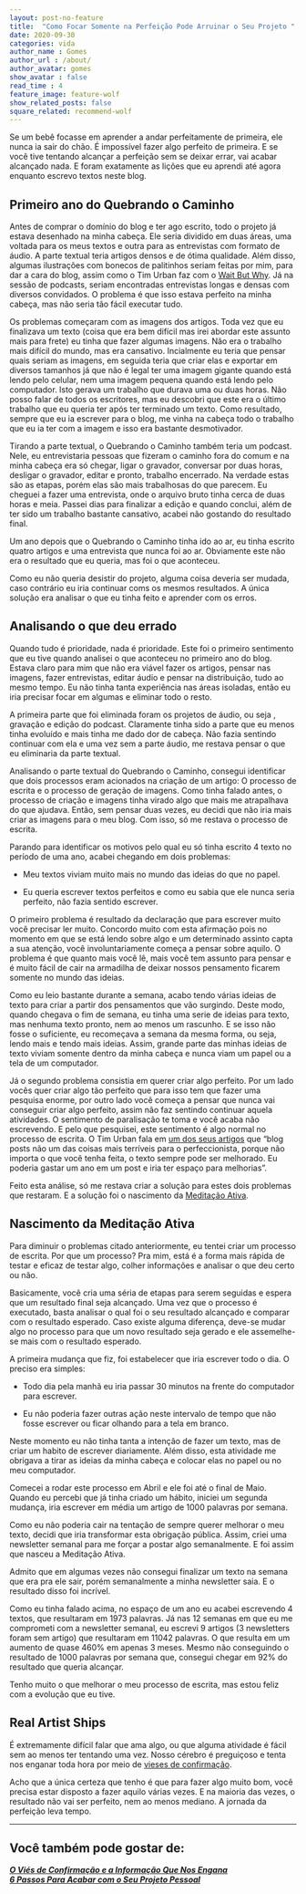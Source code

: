 ```yaml
---
layout: post-no-feature
title:  "Como Focar Somente na Perfeição Pode Arruinar o Seu Projeto "
date: 2020-09-30
categories: vida
author_name : Gomes
author_url : /about/
author_avatar: gomes
show_avatar : false
read_time : 4
feature_image: feature-wolf
show_related_posts: false
square_related: recommend-wolf
---
```


Se um bebê focasse em aprender a andar perfeitamente  de primeira, ele nunca ia sair do chão. É impossível fazer algo perfeito de primeira. E se você tive tentando alcançar a perfeição sem se deixar errar, vai acabar alcançado nada. E foram exatamente as lições que eu aprendi até agora enquanto escrevo textos neste blog. 

## Primeiro ano do Quebrando o Caminho

Antes de comprar o domínio do blog e ter ago escrito, todo o projeto já estava desenhado na minha cabeça. Ele seria dividido em duas áreas, uma voltada para os meus textos e outra para as entrevistas com formato de áudio. A parte textual teria artigos densos e de ótima qualidade. Além disso, algumas ilustrações com bonecos de palitinhos seriam feitas por mim, para dar a cara do blog, assim como o Tim Urban faz com o [Wait But Why](https://waitbutwhy.com/). Já na sessão de podcasts, seriam encontradas entrevistas longas e densas com diversos convidados. O problema é que isso estava perfeito na minha cabeça, mas não seria tão fácil executar tudo.

Os problemas começaram com as imagens dos artigos. Toda vez que eu finalizava um texto (coisa que era bem difícil mas irei abordar este assunto mais para frete) eu tinha que fazer algumas imagens. Não era o trabalho mais difícil do mundo, mas era cansativo. Incialmente eu teria que pensar quais seriam as imagens, em seguida teria que criar elas e exportar em diversos tamanhos já que não é legal ter uma imagem gigante quando está lendo pelo celular, nem uma imagem pequena quando está lendo pelo computador. Isto gerava um trabalho que durava uma ou duas horas. Não posso falar de todos os escritores, mas eu descobri que este era o último trabalho que eu queria ter após ter terminado um texto. Como resultado, sempre que eu ia escrever para o blog, me vinha na cabeça todo o trabalho que eu ia ter com a imagem e isso era bastante desmotivador. 

Tirando a parte textual, o Quebrando o Caminho também teria um podcast. Nele, eu entrevistaria pessoas que fizeram o caminho fora do comum e na minha cabeça era só chegar, ligar o gravador, conversar por duas horas, desligar o gravador, editar e pronto, trabalho encerrado. Na verdade estas são as etapas, porém elas são mais trabalhosas do que parecem. Eu cheguei a fazer uma entrevista, onde o arquivo bruto tinha cerca de duas horas e meia. Passei dias para finalizar a edição e quando conclui, além de ter sido um trabalho bastante cansativo, acabei não gostando do resultado final. 

Um ano depois que o Quebrando o Caminho tinha ido ao ar, eu tinha escrito quatro artigos e uma entrevista que nunca foi ao ar. Obviamente este não era o resultado que eu queria, mas foi o que aconteceu. 

Como eu não queria desistir do projeto, alguma coisa deveria ser mudada, caso contrário eu iria continuar coms os mesmos resultados. A única solução era analisar o que eu tinha feito e aprender com os erros. 

## Analisando o que deu errado

Quando tudo é prioridade, nada é prioridade. Este foi o primeiro sentimento que eu tive quando analisei o que aconteceu no primeiro ano do blog. Estava claro para mim que não era viável fazer os artigos, pensar nas imagens, fazer entrevistas, editar áudio e pensar na distribuição, tudo ao mesmo tempo. Eu não tinha tanta experiência nas áreas isoladas, então eu iria precisar focar em algumas e eliminar todo o resto. 

A primeira parte que foi eliminada foram os projetos de áudio, ou seja , gravação e edição do podcast. Claramente tinha sido a parte que eu menos tinha evoluído e mais tinha me dado dor de cabeça. Não fazia sentindo continuar com ela e uma vez sem a parte áudio, me restava pensar o que eu eliminaria da parte textual. 

Analisando o parte textual do Quebrando o Caminho, consegui identificar que dois processos eram acionados na criação de um artigo: O processo de escrita e o processo de geração de imagens.  Como tinha falado antes, o processo de criação e imagens tinha virado algo que mais me atrapalhava do que ajudava. Então, sem pensar duas vezes, eu decidi que não iria mais criar as imagens para o meu blog. Com isso, só me restava o processo de escrita.

Parando para identificar os motivos pelo qual eu só tinha escrito 4 texto no período de uma ano, acabei chegando em dois problemas: 
* Meu textos viviam muito mais no mundo das ideias do que no papel.

* Eu queria escrever textos perfeitos e como eu sabia que ele nunca seria perfeito, não fazia sentido escrever.


O primeiro problema é resultado da declaração que para escrever muito você precisar ler muito. Concordo muito com esta afirmação pois no momento em que se está lendo sobre algo e um determinado assinto capta a sua atenção, você involuntariamente começa a pensar sobre aquilo. O problema é que quanto mais você lê, mais você tem assunto para pensar e é muito fácil de cair na armadilha de deixar nossos pensamento ficarem somente no mundo das ideias. 

Como eu leio bastante durante a semana, acabo tendo várias ideias de texto para criar a partir dos pensamentos que vão surgindo. Deste modo, quando chegava o fim de semana, eu tinha uma serie de ideias para texto, mas nenhuma texto pronto, nem ao menos um rascunho. E se isso não fosse o suficiente, eu recomeçava a semana da mesma forma, ou seja, lendo mais e tendo mais ideias. Assim, grande parte das minhas ideias de texto viviam somente dentro da minha cabeça e nunca viam um papel ou a tela de um computador. 

Já o segundo problema consistia em querer criar algo perfeito. Por um lado vocês quer criar algo tão perfeito que para isso tem que fazer uma pesquisa enorme, por outro lado você começa a pensar que nunca vai conseguir criar algo perfeito, assim não faz sentindo continuar aquela atividades. O sentimento de paralisação te toma e você acaba não escrevendo.  E pelo que pesquisei, este sentimento é algo normal no processo de escrita. O Tim Urban fala em [um dos seus artigos](https://waitbutwhy.com/2014/10/cant-post-on-time.html) que “blog posts não um das coisas mais terríveis para o perfeccionista, porque não importa o que você tenha feita, o texto sempre pode ser melhorado. Eu poderia gastar um ano em um post e iria ter espaço para melhorias”.

Feito esta análise, só me restava criar a solução para estes dois problemas que restaram. E a solução foi o nascimento da  [Meditação Ativa](https://quebrandoocaminho.substack.com/).

## Nascimento da Meditação Ativa 

Para diminuir o problemas citado anteriormente, eu tentei criar um processo de escrita. Por que um processo? Pra mim, está é a forma mais rápida de testar e eficaz de testar algo, colher informações e analisar o que deu certo ou não. 

Basicamente, você cria uma séria de etapas para serem seguidas e espera que um resultado final seja alcançado. Uma vez que o processo é executado, basta analisar o qual foi o seu resultado alcançado e comparar com o resultado esperado. Caso existe alguma diferença, deve-se mudar algo no processo para que um novo resultado seja gerado e ele assemelhe-se mais com o resultado esperado. 

A primeira mudança que fiz, foi estabelecer que iria escrever todo o dia. O preciso era simples: 
* Todo dia pela manhã eu iria passar 30 minutos na frente do computador para escrever. 

* Eu não poderia fazer outras ação neste intervalo de tempo que não fosse escrever ou ficar olhando para a tela em branco. 


Neste momento eu não tinha tanta a intenção de fazer um texto, mas de criar um habito de escrever diariamente. Além disso, esta atividade me obrigava a tirar as ideias da minha cabeça e colocar elas no papel ou no meu computador. 

Comecei a rodar este processo em Abril e ele foi até o final de Maio. Quando eu percebi que já tinha criado um hábito, iniciei um segunda mudança, iria escrever em média um artigo de 1000 palavras por semana. 

Como eu não poderia cair na tentação de sempre querer melhorar o meu texto, decidi que iria transformar esta obrigação pública. Assim, criei uma newsletter semanal para me forçar a postar algo semanalmente. E foi assim que nasceu a Meditação Ativa. 

Admito que em algumas vezes não consegui finalizar um texto na semana que era pra ele sair, porém semanalmente a minha newsletter saia. E o resultado disso foi incrível. 

Como eu tinha falado acima, no espaço de um ano eu acabei escrevendo 4 textos, que resultaram em 1973 palavras. Já nas 12 semanas em que eu me comprometi com a newsletter semanal, eu escrevi 9 artigos (3 newsletters foram sem artigo) que resultaram em 11042 palavras. O que resulta em um aumento de quase 460% em apenas 3 meses. Mesmo não conseguindo o resultado de 1000 palavras por semana que, consegui chegar em 92% do resultado que queria alcançar. 

Tenho muito o que melhorar o meu processo de escrita, mas estou feliz com a evolução que eu tive. 

## Real Artist Ships 

É extremamente difícil falar que ama algo, ou que alguma atividade é fácil sem ao menos ter tentando uma vez.  Nosso cérebro é preguiçoso e tenta nos enganar toda hora por meio de [vieses de confirmação](https://quebrandoocaminho.com/vies-confirmacao).

Acho que a única certeza que tenho é que para fazer algo muito bom, você precisa estar disposto a fazer aquilo várias vezes. E na maioria das vezes, o resultado não vai ser perfeito, nem ao menos mediano. A jornada da perfeição leva tempo. 

---

## Você também pode gostar de:
***[O Viés de Confirmação e a Informação Que Nos Engana](https://quebrandoocaminho.com/vies-confirmacao)***  
***[6 Passos Para Acabar com o Seu Projeto Pessoal](https://quebrandoocaminho.com/projeto-pessoal)***


